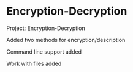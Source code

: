 # Encryption-Decryption

Project: Encryption-Decryption

Added two methods for encryption/description

Command line support added 

Work with files added